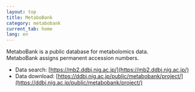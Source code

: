 ```yaml
---
layout: top
title: MetaboBank
category: metabobank
current_tab: home
lang: en
---
```


MetaboBank is a public database for metabolomics data.  
MetaboBank assigns permanent accession numbers.

* Data search: [https://mb2.ddbj.nig.ac.jp/](https://mb2.ddbj.nig.ac.jp/) 
* Data download: [https://ddbj.nig.ac.jp/public/metabobank/project/](https://ddbj.nig.ac.jp/public/metabobank/project/)
